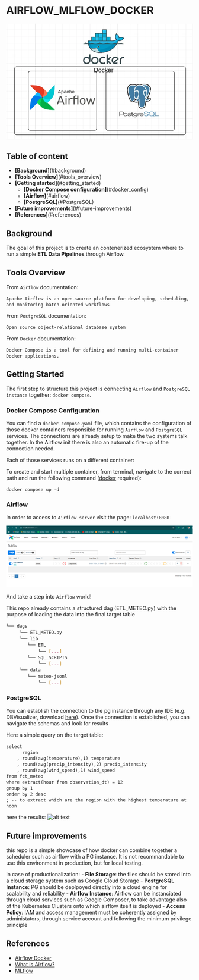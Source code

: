 # AIRFLOW_MLFLOW_DOCKER
![test](docs/env.png)


## Table of content
- **[Background]**(#background)
- **[Tools Overview]**(#tools_overview)
- **[Getting started]**(#getting_started)
    * **[Docker Compose configuration]**(#docker_config)
    * **[Airflow]**(#airflow)
    * **[PostgreSQL]**(#PostgreSQL)
- **[Future improvements]**(#future-improvements)
- **[References]**(#references)



## Background
The goal of this project is to create an contenerized ecosystem where to run a simple **ETL Data Pipelines** through Airflow.


## Tools Overview
From `Airflow` documentation:
```
Apache Airflow is an open-source platform for developing, scheduling, and monitoring batch-oriented workflows
```

From `PostgreSQL` documentation:
```
Open source object-relational database system 
```

From `Docker` documentation:
```
Docker Compose is a tool for defining and running multi-container Docker applications.
```


## Getting Started
The first step to structure this project is connecting `Airflow` and `PostgreSQL instance` together: `docker compose`.



### Docker Compose Configuration
You can find a `docker-compose.yaml` file, which contains the configuration of those docker containers responsible for running `Airflow` and `PostgreSQL` services. 
The connections are already setup to make the two systems talk together. In the Airflow init there is also an automatic fire-up of the connection needed. 

Each of those services runs on a different container:

To create and start multiple container, from terminal, navigate to the correct path and run the following command ([docker](https://docs.docker.com/get-started/get-docker/) required):
```
docker compose up -d
```


### Airflow
In order to access to `Airflow server` visit the page: `localhost:8080`

![img](docs/airflow_homepage.png)

And take a step into `Airflow` world!

This repo already contains a structured dag (ETL_METEO.py) with the purpose of loading the data into the final target table
```bash
└── dags
     └── ETL_METEO.py
     └── lib
        └── ETL
            └── [...]
        └── SQL_SCRIPTS
            └── [...]
     └── data
        └── meteo-jsonl
            └── [...]
```


### PostgreSQL
You can establish the connection to the pg instance through any IDE (e.g. DBVisualizer, download [here](https://www.dbvis.com/download/)). Once the connection is extablished, you can navigate the schemas and look for results

Here a simple query on the target table:

```
select 
      region
    , round(avg(temperature),1) temperature
    , round(avg(precip_intensity),2) precip_intensity
    , round(avg(wind_speed),1) wind_speed
from fct_meteo
where extract(hour from observation_dt) = 12
group by 1
order by 2 desc
; -- to extract which are the region with the highest temperature at noon
```
here the results:
![alt text](docs/query_screenshot.png.png)


## Future improvements

this repo is a simple showcase of how docker can combine together a scheduler such as airflow with a PG instance. It is not recommandable to use this environment in production, but for local testing.

in case of productionalization:
    - **File Storage**: the files should be stored into a cloud storage system such as Google Cloud Storage
    - **PostgreSQL Instance**: PG should be deplpoyed directly into a cloud engine for scalability and reliability
    - **Airflow Instance**: Airflow can be instanciated through cloud services such as Google Composer, to take advantage also of the Kubernetes Clusters onto which airflow itself is deployed
    - **Access Policy**: IAM and access management must be coherently assigned by administators, through service account and following the minimum privilege principle 

## References
* [Airflow Docker](https://airflow.apache.org/docs/apache-airflow/2.0.1/start/docker.html)
* [What is Airflow?](https://airflow.apache.org/docs/apache-airflow/stable/index.html)
* [MLflow](https://mlflow.org/docs/latest/index.html)